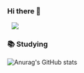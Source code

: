 ### Hi there 👋

<!--
**NoAys/NoAys** is a ✨ _special_ ✨ repository because its `README.md` (this file) appears on your GitHub profile.

Here are some ideas to get you started:

- 🔭 I’m currently working on ...
- 🌱 I’m currently learning ...
- 👯 I’m looking to collaborate on ...
- 🤔 I’m looking for help with ...
- 💬 Ask me about ...
- 📫 How to reach me: ...
- 😄 Pronouns: ...
- ⚡ Fun fact: ...
-->

<a href="https://byul91oh.tistory.com/">    <img         src="http://img.shields.io/badge/-Tech%20Blog-655ced?style=flat&logo=github&link=https://byul91oh.tistory.com/"        style="height : auto; margin-left : 10px; margin-right : 10px;"/></a>


 <h3> 📚 Studying </h3>





![Anurag's GitHub stats](https://github-readme-stats.vercel.app/api?username=NoAys&theme=radical&show_icons=true)
